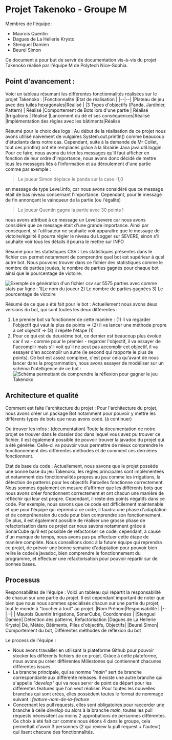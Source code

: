 # Projet Takenoko - Groupe M
Membres de l'équipe : 

 - Maurois Quentin
 - Dagues de La Hellerie Krysto
 - Stenguel Damien
 - Beurel Simon  

Ce document à pour but de servir de documentation vis-à-vis du projet Takenoko réalisé par l'équipe M de Polytech Nice-Sophia. 
## Point d'avancement : 
Voici un tableau résumant les différentes fonctionnalités réalisées sur le projet Takenoko : 
|Fonctionnalité |Etat de réalisation  |
|--|--|
|Plateau de jeu avec des tuiles hexagonales|Réalisé  |
|3 Types d'objectifs (Panda, Jardinier, Pattern) | Réalisé
|Comportement de Bots lors d'une partie | Réalisé
|Irrigations | Réalisé
|Lancement du dé et ses conséquences|Réalisé
|Implémentation des règles avec les bâtiments|Réalisé

Résumé pour le choix des logs : 
Au début de la réalisation de ce projet nous avons utilisé naivement de vulgaires System.out.println() comme beaucoup d'étudiants dans notre cas. Cependant, suite à la demande de Mr Collet, tout ces println() ont été remplacés grâce à la librairie Java java.util.loggin. Pour ce faire, nous avons du trier les messages qu'il faut afficher  en fonction de leur ordre d'importance, nous avons donc décidé de mettre tous les messages liés à l'information et au déroulement d'une partie comme par exemple : 

> Le joueur Simon déplace le panda sur la case -1,0

en message de type Level.info, car nous avons considéré que ce message était de bas niveau concernant l'importance.  Cependant, pour le message de fin annonçant le vainqueur de la partie (ou l'égalité)

> Le joueur Quentin gagne la partie avec 30 points !

nous avons attribué à ce message un Level.severe car nous avons considéré que ce message était d'une grande importance. 
Ainsi par conséquent, si l'utilisateur ne souhaite voir apparaître que le message de victoire/égalité il pourra régler le niveau du Logger sur SEVERE, sinon s'il souhaite voir tous les détails il pourra le mettre sur INFO


Résumé pour les statistiques CSV : 
Les statistiques présentes dans le fichier csv permet notamment de comprendre quel bot est supérieur à quel autre bot. Nous pouvons trouver dans ce fichier des statistiques comme le nombre de parties jouées, le nombre de parties gagnés pour chaque bot ainsi que le pourcentage de victoire. 

![Exemple de génération d'un fichier csv sur 5575 parties avec comme stats par ligne : 1)Le nom du joueur 2) Le nombre de parties gagnées 3) Le pourcentage de victoire](https://cdn.discordapp.com/attachments/701053516256509954/1073158223638568980/image.png)

Résumé de ce que a été fait pour le bot : 
Actuellement nous avons deux versions du bot, qui sont toutes les deux différentes :

 1. Le premier bot va fonctionner de cette manière : (1) Il va regarder l'objectif qui vaut le plus de points => (2) Il va lancer une méthode propre à cet objectif => (3) il répète l'étape (1)
 2. Pour ce qui est du deuxième bot, ce dernier est beaucoup plus évolué car il va  - comme pour le premier - regarder l'objectif, il va essayer de l'accomplir mais s'il voit qu'il ne peut pas accomplir cet objectif, il va essayer d'en accomplir un autre (le second qui rapporte le plus de points). Ce bot est assez complexe, c'est pour cela qu'avant de nous lancer dans la programmation, nous avons essayer de modéliser sur un schéma l'intelligence de ce bot : 
 ![Schéma permettant de comprendre la réflexion pour gagner le jeu Takenoko](https://cdn.discordapp.com/attachments/701053516256509954/1072517259068723220/image.png)

## Architecture et qualité
Comment est faite l'architecture du projet : 
Pour l'architecture du projet, nous avons créer un package Bot notamment pour pouvoir y mettre les différents types de bots que nous avons codé. 
(à continuer)

Où trouver les infos : (documentation) 
Toute la documentation de notre projet se trouver dans le dossier doc dans lequel vous avez pu trouver ce fichier. Il est également possible de pouvoir trouver la javadoc du projet qui a été générée. Celle-ci va pouvoir vous permettre de mieux comprendre le fonctionnement des différentes méthodes et de comment ces dernières fonctionnent. 

Etat de base du code :
Actuellement, nous savons que le projet possède une bonne base du jeu Takenoko, les règles principales sont implémentées et notamment des fonctionnalités propres au jeu comme les irrigations, la détection de patterns pour les objectifs Parcelles fonctionne correctement. Nous sommes également en mesure d'affirmer que les différents bots que nous avons créer fonctionnent correctement et ont chacun une manière de réfléchir qui leur est propre. 
Cependant, il reste des points négatifs dans ce code. Par exemple, nous savons que ce code est difficilement maintenable et que pour l'équipe qui reprendra ce code, il faudra une phase d'adaptation et de compréhension du code pour bien comprendre son fonctionnement. De plus, il est également possible de réaliser une grosse phase de refactorisation dans ce projet car nous savons notamment grâce à SonarCube qu'il est possible de refactoriser ce code, cependant, à cause d'un manque de temps, nous avons pas pu effectuer cette étape de manière complète.
Nous conseillons donc à la future équipe qui reprendra ce projet, de prévoir une bonne semaine d'adaptation pour pouvoir bien relire le code/la javadoc, bien comprendre le fonctionnement du programme, et effectuer une refactorisation pour pouvoir repartir sur de bonnes bases.
## Processus 
Responsabilités de l'équipe : 
Voici un tableau qui répartit la responsabilité de chacun sur une partie du projet. Il est cependant important de noter que bien que nous nous sommes spécialisés chacun sur une partie du projet, tout le monde à "toucher à tout" au projet.
|Nom Prénom|Responsabilité  |
|--|--|
|  Maurois Quentin|Irrigations, SonarCube, Coordonnées |
|Stenguel Damien| Détection des patterns, Refactorisation
|Dagues de La Hellerie Krysto| Dé, Météo, Bâtiments, Piles d'objectifs, Objectifs|
|Beurel Simon| Comportement du bot, Différentes méthodes de réflexion du bot

Le process de l'équipe : 
 - Nous avons travailler en utilisant la plateforme Github pour pouvoir stocker les différents fichiers de ce projet. Grâce à cette plateforme, nous avons pu créer différentes Millestones qui contiennent chacunes différentes issues. 
 -  La branche principale, qui se nomme *"main"* sert de branche correspondante aux différente releases. Il existe une autre branche qui s'appelle *"develop"* qui va nous servir de point de départ pour les différentes features que l'on veut réaliser. 
Pour toutes les nouvelles branches qui sont crées, elles possèdent toutes le format de nommage suivant : *feature-nom-de-la-feature*
 - Concernant les pull requests, elles sont obligatoires pour raccorder une branche à celle *develop* ou alors à la branche *main*, toutes les pull requests nécessitent au moins 2 approbations de personnes différentes. Ce choix à été fait car comme nous étions 4 dans le groupe, cela permettait d'avoir 3 personnes (2 qui review la pull request + l'auteur) qui lisent chacune des fonctionnalités. 
